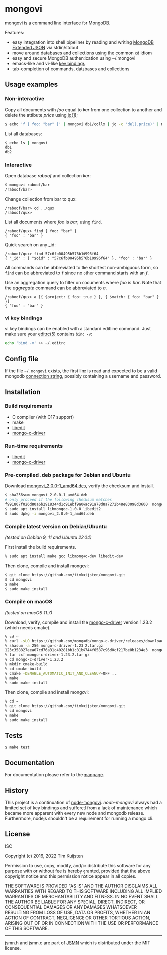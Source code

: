 # mongovi

mongovi is a command line interface for MongoDB.

Features:
* easy integration into shell pipelines by reading and writing
  [MongoDB Extended JSON] via stdin/stdout
* move around databases and collections using the common `cd` idiom
* easy and secure MongoDB authentication using ~/.mongovi
* emacs-like and vi-like [key bindings]
* tab-completion of commands, databases and collections


## Usage examples

### Non-interactive

Copy all documents with *foo* equal to *bar* from one collection to another and delete
the attibute *price* using [jq(1)]:

```sh
$ echo 'f { foo: "bar" }' | mongovi db1/collx | jq -c 'del(.price)' | mongovi -i db2/colly
```

List all databases:

```sh
$ echo ls | mongovi
db1
db2
```

### Interactive

Open database *raboof* and collection *bar*:

```sh
$ mongovi raboof/bar
/raboof/bar> 
```

Change collection from bar to qux:

```
/raboof/bar> cd ../qux
/raboof/qux> 
```

List all documents where *foo* is *bar*, using `find`.

```
/raboof/qux> find { foo: "bar" }
{ "foo" : "bar" }
```

Quick search on any \_id:

```
/raboof/qux> find 57c6fb00495b576b10996f64
{ "_id" : { "$oid" : "57c6fb00495b576b10996f64" }, "foo" : "bar" }
```

All commands can be abbreviated to the shortest non-ambiguous form, so `find`
can be abbreviated to `f` since no other command starts with an *f*.

Use an aggregation query to filter on documents where *foo* is *bar*. Note that
the *aggregate* command can be abbreviated to *a*.

```
/raboof/qux> a [{ $project: { foo: true } }, { $match: { foo: "bar" } }]
{ "foo" : "bar" }
```

### vi key bindings

vi key bindings can be enabled with a standard editline command. Just make sure
your [editrc(5)] contains `bind -v`:

```sh
echo 'bind -v' >> ~/.editrc
```


## Config file

If the file `~/.mongovi` exists, the first line is read and expected to be a
valid mongodb [connection string], possibly containing a username and password.


## Installation

### Build requirements

* C compiler (with C17 support)
* make
* [libedit]
* [mongo-c-driver]


### Run-time requirements

* [libedit]
* [mongo-c-driver]


### Pre-compiled .deb package for Debian and Ubuntu

Download [mongovi_2.0.0-1_amd64.deb](https://netsend.nl/mongovi/mongovi_2.0.0-1_amd64.deb),
verify the checksum and install.

```sh
$ sha256sum mongovi_2.0.0-1_amd64.deb
# only proceed if the following checksum matches
f991807f026d80a6b2918344d1c91ebf9a06ac91a78d8a7272b48e83098d3600  mongovi_2.0.0-1_amd64.deb
$ sudo apt install libmongoc-1.0-0 libedit2
$ sudo dpkg -i mongovi_2.0.0-1_amd64.deb
```

### Compile latest version on Debian/Ubuntu

*(tested on Debian 9, 11 and Ubuntu 22.04)*

First install the build requirements.

```sh
% sudo apt install make gcc libmongoc-dev libedit-dev
```

Then clone, compile and install mongovi:

```sh
$ git clone https://github.com/timkuijsten/mongovi.git
$ cd mongovi
$ make
$ sudo make install
```


### Compile on macOS

*(tested on macOS 11.7)*

Download, verify, compile and install the [mongo-c-driver] version 1.23.2 (which
needs cmake).

```sh
% cd ~
% curl -sLO https://github.com/mongodb/mongo-c-driver/releases/download/1.23.2/mongo-c-driver-1.23.2.tar.gz
% shasum -a 256 mongo-c-driver-1.23.2.tar.gz
123c358827eea07cd76a31c40281bb1c81b6744f6587c96d0cf217be8b1234e3  mongo-c-driver-1.23.2.tar.gz
% tar zxf mongo-c-driver-1.23.2.tar.gz
% cd mongo-c-driver-1.23.2
% mkdir cmake-build
% cd cmake-build
% cmake -DENABLE_AUTOMATIC_INIT_AND_CLEANUP=OFF ..
% make
% sudo make install
```

Then clone, compile and install mongovi:

```sh
% cd ~
% git clone https://github.com/timkuijsten/mongovi.git
% cd mongovi
% make
% sudo make install
```


## Tests

```sh
$ make test
```


## Documentation

For documentation please refer to the [manpage].


## History

This project is a continuation of [node-mongovi]. *node-mongovi* always had a
limited set of key bindings and suffered from a lack of maintenance which became
more apparent with every new node and mongodb release. Furthermore, nodejs
shouldn't be a requirement for running a mongo cli.


## License

ISC

Copyright (c) 2016, 2022 Tim Kuijsten

Permission to use, copy, modify, and/or distribute this software for any
purpose with or without fee is hereby granted, provided that the above
copyright notice and this permission notice appear in all copies.

THE SOFTWARE IS PROVIDED "AS IS" AND THE AUTHOR DISCLAIMS ALL WARRANTIES
WITH REGARD TO THIS SOFTWARE INCLUDING ALL IMPLIED WARRANTIES OF
MERCHANTABILITY AND FITNESS. IN NO EVENT SHALL THE AUTHOR BE LIABLE FOR
ANY SPECIAL, DIRECT, INDIRECT, OR CONSEQUENTIAL DAMAGES OR ANY DAMAGES
WHATSOEVER RESULTING FROM LOSS OF USE, DATA OR PROFITS, WHETHER IN AN
ACTION OF CONTRACT, NEGLIGENCE OR OTHER TORTIOUS ACTION, ARISING OUT OF
OR IN CONNECTION WITH THE USE OR PERFORMANCE OF THIS SOFTWARE.

---

jsmn.h and jsmn.c are part of [JSMN] which is distributed under the MIT
license.


[jq(1)]: https://stedolan.github.io/jq/
[MongoDB Extended JSON]: https://docs.mongodb.com/manual/reference/mongodb-extended-json/
[libedit]: http://cvsweb.netbsd.org/bsdweb.cgi/src/lib/libedit/?sortby=date#dirlist
[mongo-c-driver]: https://mongoc.org/
[Homebrew]: https://brew.sh/
[manpage]: https://netsend.nl/mongovi/mongovi.1.html
[JSMN]: https://zserge.com/jsmn/
[editrc(5)]: https://man.openbsd.org/editrc.5
[editline(7)]: https://man.openbsd.org/editline.7
[editline(3)]: https://man.openbsd.org/editline.3
[key bindings]: https://man.openbsd.org/editline.7#Input_character_bindings
[connection string]: https://docs.mongodb.com/manual/reference/connection-string/
[node-mongovi]: https://www.npmjs.com/package/mongovi

